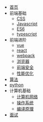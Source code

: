 * [首页](/)
* 前端基础
    * [CSS](/) 
    * [Javascript](/js/guidebook/)
    * [ES6](/)
    * [typescript](/typescript/guidebook/)
* 前端进阶
    * [vue](/)
    * [react](/)
    * [webpack](/)
    * [浏览器](/)
    * [前端安全](/)
    * [性能优化](/)
* [算法](/dataStructure-and-algorithm/)
* [python](/python/guidebook/)
* 计算机基础
    * [计算机网络](/computer-network/notes/)
    * [操作系统](/operating-system/)
    * [编译原理](/compiler-principles/)
* [面试](/interview/)
